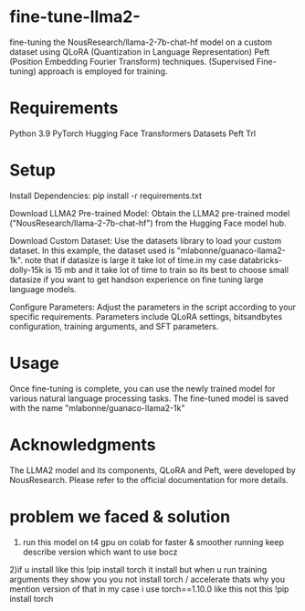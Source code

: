 # fine-tune-llma2-

 fine-tuning the NousResearch/llama-2-7b-chat-hf model on a custom dataset using QLoRA (Quantization in Language Representation) 
 Peft (Position Embedding Fourier Transform) techniques.
 (Supervised Fine-tuning) approach is employed for training.

# Requirements
Python 3.9
PyTorch
Hugging Face Transformers
Datasets
Peft
Trl

# Setup

Install Dependencies:
pip install -r requirements.txt

Download LLMA2 Pre-trained Model:
Obtain the LLMA2 pre-trained model ("NousResearch/llama-2-7b-chat-hf") from the Hugging Face model hub.

Download Custom Dataset:
Use the datasets library to load your custom dataset. In this example, the dataset used is "mlabonne/guanaco-llama2-1k".
note that if datasize is large it take lot of time.in my case databricks-dolly-15k is 15 mb and it take lot of time to train 
so its best to choose small datasize if you want to get handson experience on fine tuning large language models.

Configure Parameters:
Adjust the parameters in the script according to your specific requirements. Parameters include QLoRA settings, bitsandbytes configuration, training arguments, and SFT parameters.

# Usage
Once fine-tuning is complete, you can use the newly trained model for various natural language processing tasks. The fine-tuned model is saved with the name "mlabonne/guanaco-llama2-1k"


# Acknowledgments
The LLMA2 model and its components, QLoRA and Peft, were developed by NousResearch. Please refer to the official documentation for more details.

# problem we faced & solution
1) run this model on t4 gpu on colab for faster & smoother running
keep describe version which want to use bocz

2)if u install like this !pip install torch it install
but when u run training arguments they show you you not install torch / accelerate
thats why you mention version of that in my case i use torch==1.10.0 like this not this !pip install torch




   



